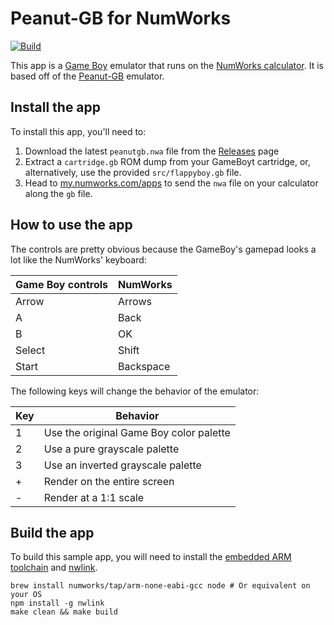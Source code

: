 # Peanut-GB for NumWorks

[![Build](https://github.com/nwagyu/peanutgb/actions/workflows/build.yml/badge.svg)](https://github.com/nwagyu/peanutgb/actions/workflows/build.yml)

This app is a [Game Boy](https://en.wikipedia.org/wiki/Game_Boy) emulator that runs on the [NumWorks calculator](https://www.numworks.com). It is based off of the [Peanut-GB](https://github.com/deltabeard/Peanut-GB) emulator.

## Install the app

To install this app, you'll need to:
1. Download the latest `peanutgb.nwa` file from the [Releases](https://github.com/nwagyu/peanutgb/releases) page
2. Extract a `cartridge.gb` ROM dump from your GameBoyt cartridge, or, alternatively, use the provided `src/flappyboy.gb` file.
2. Head to [my.numworks.com/apps](https://my.numworks.com/apps) to send the `nwa` file on your calculator along the `gb` file.

## How to use the app

The controls are pretty obvious because the GameBoy's gamepad looks a lot like the NumWorks' keyboard:

|Game Boy controls|NumWorks|
|-|-|
|Arrow|Arrows|
|A|Back|
|B|OK|
|Select|Shift|
|Start|Backspace|

The following keys will change the behavior of the emulator:

|Key|Behavior|
|-|-|
|1|Use the original Game Boy color palette|
|2|Use a pure grayscale palette|
|3|Use an inverted grayscale palette|
|+|Render on the entire screen|
|-|Render at a 1:1 scale|

## Build the app

To build this sample app, you will need to install the [embedded ARM toolchain](https://developer.arm.com/Tools%20and%20Software/GNU%20Toolchain) and [nwlink](https://www.npmjs.com/package/nwlink).

```shell
brew install numworks/tap/arm-none-eabi-gcc node # Or equivalent on your OS
npm install -g nwlink
make clean && make build
```
